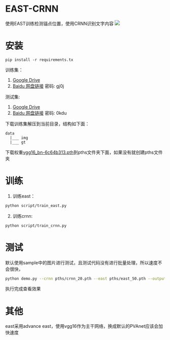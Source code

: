 # EAST-CRNN
使用EAST训练检测锚点位置，使用CRNN识别文字内容
![](https://upload-images.jianshu.io/upload_images/944794-b2a6f643786f9fdd.png?imageMogr2/auto-orient/strip%7CimageView2/2/w/1240)
# 安装
```shell
pip install -r requirements.tx
```

训练集：
1. [Google Drive](https://drive.google.com/file/d/1wJWjNvpROtTeTGHHwHugn33OIOeJawVx/view?usp=sharing)
2. [Baidu 网盘链接](https://pan.baidu.com/s/1FX_CRQj8CImAMA1T8rIidA)  密码: gj0j
 
测试集: 
1. [Google Drive](https://drive.google.com/file/d/1Q3R4RHKh8G--0EbioEOl1QUq7lmtJj0U/view?usp=sharing) 
2. [Baidu 网盘链接](https://pan.baidu.com/s/1jYmRh7sSSVpsG070Y_h_ww)  密码: 0kdu

下载训练集解压到当前目录，结构如下面：
```
data
  |___ img
  |___ gt
```
下载权重[vgg16_bn-6c64b313.pth](https://download.pytorch.org/models/vgg16_bn-6c64b313.pth)到pths文件夹下面，如果没有就创建pths文件夹


# 训练

1. 训练east：
```bash
python script/train_east.py
```
2. 训练crnn:
```bash
python script/train_crnn.py
```
# 测试
默认使用sample中的图片进行测试，且测试代码没有进行批量处理，所以速度不会很快，
```bash
python demo.py --crnn pths/crnn_20.pth --east pths/east_50.pth --output output
```
执行完成查看效果

# 其他

east采用advance east，使用vgg16作为主干网络，换成默认的PVAnet应该会加快速度
